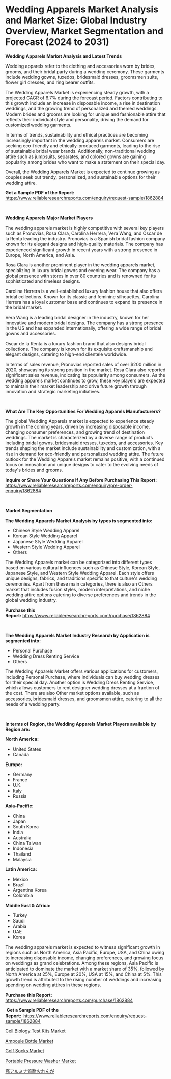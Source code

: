 <p><h1>Wedding Apparels Market Analysis and Market Size: Global Industry Overview, Market Segmentation and Forecast (2024 to 2031)</h1></p><p><strong>Wedding Apparels Market Analysis and Latest Trends</strong></p>
<p><p>Wedding apparels refer to the clothing and accessories worn by brides, grooms, and their bridal party during a wedding ceremony. These garments include wedding gowns, tuxedos, bridesmaid dresses, groomsmen suits, flower girl dresses, and ring bearer outfits.</p><p>The Wedding Apparels Market is experiencing steady growth, with a projected CAGR of 6.7% during the forecast period. Factors contributing to this growth include an increase in disposable income, a rise in destination weddings, and the growing trend of personalized and themed weddings. Modern brides and grooms are looking for unique and fashionable attire that reflects their individual style and personality, driving the demand for customized wedding garments.</p><p>In terms of trends, sustainability and ethical practices are becoming increasingly important in the wedding apparels market. Consumers are seeking eco-friendly and ethically-produced garments, leading to the rise of sustainable bridal wear brands. Additionally, non-traditional wedding attire such as jumpsuits, separates, and colored gowns are gaining popularity among brides who want to make a statement on their special day.</p><p>Overall, the Wedding Apparels Market is expected to continue growing as couples seek out trendy, personalized, and sustainable options for their wedding attire.</p></p>
<p><strong>Get a Sample PDF of the Report:&nbsp;</strong> <a href="https://www.reliableresearchreports.com/enquiry/request-sample/1862884">https://www.reliableresearchreports.com/enquiry/request-sample/1862884</a></p>
<p>&nbsp;</p>
<p><strong>Wedding Apparels Major Market Players</strong></p>
<p><p>The wedding apparels market is highly competitive with several key players such as Pronovias, Rosa Clara, Carolina Herrera, Vera Wang, and Oscar de la Renta leading the industry. Pronovias is a Spanish bridal fashion company known for its elegant designs and high-quality materials. The company has experienced significant growth in recent years with a strong presence in Europe, North America, and Asia.</p><p>Rosa Clara is another prominent player in the wedding apparels market, specializing in luxury bridal gowns and evening wear. The company has a global presence with stores in over 80 countries and is renowned for its sophisticated and timeless designs.</p><p>Carolina Herrera is a well-established luxury fashion house that also offers bridal collections. Known for its classic and feminine silhouettes, Carolina Herrera has a loyal customer base and continues to expand its presence in the bridal market.</p><p>Vera Wang is a leading bridal designer in the industry, known for her innovative and modern bridal designs. The company has a strong presence in the US and has expanded internationally, offering a wide range of bridal gowns and accessories.</p><p>Oscar de la Renta is a luxury fashion brand that also designs bridal collections. The company is known for its exquisite craftsmanship and elegant designs, catering to high-end clientele worldwide.</p><p>In terms of sales revenue, Pronovias reported sales of over $200 million in 2020, showcasing its strong position in the market. Rosa Clara also reported significant sales revenue, indicating its popularity among consumers. As the wedding apparels market continues to grow, these key players are expected to maintain their market leadership and drive future growth through innovation and strategic marketing initiatives.</p></p>
<p>&nbsp;</p>
<p><strong>What Are The Key Opportunities For Wedding Apparels Manufacturers?</strong></p>
<p><p>The global Wedding Apparels market is expected to experience steady growth in the coming years, driven by increasing disposable income, changing consumer preferences, and growing trend of destination weddings. The market is characterized by a diverse range of products including bridal gowns, bridesmaid dresses, tuxedos, and accessories. Key trends shaping the market include sustainability and customization, with a rise in demand for eco-friendly and personalized wedding attire. The future outlook for the Wedding Apparels market remains positive, with a continued focus on innovation and unique designs to cater to the evolving needs of today's brides and grooms.</p></p>
<p><strong>Inquire or Share Your Questions If Any Before Purchasing This Report:</strong> <a href="https://www.reliableresearchreports.com/enquiry/pre-order-enquiry/1862884">https://www.reliableresearchreports.com/enquiry/pre-order-enquiry/1862884</a></p>
<p>&nbsp;</p>
<p><strong>Market Segmentation</strong></p>
<p><strong>The Wedding Apparels Market Analysis by types is segmented into:</strong></p>
<p><ul><li>Chinese Style Wedding Apparel</li><li>Korean Style Wedding Apparel</li><li>Japanese Style Wedding Apparel</li><li>Western Style Wedding Apparel</li><li>Others</li></ul></p>
<p><p>The Wedding Apparels market can be categorized into different types based on various cultural influences such as Chinese Style, Korean Style, Japanese Style, and Western Style Wedding Apparel. Each style offers unique designs, fabrics, and traditions specific to that culture's wedding ceremonies. Apart from these main categories, there is also an Others market that includes fusion styles, modern interpretations, and niche wedding attire options catering to diverse preferences and trends in the global wedding industry.</p></p>
<p><strong>Purchase this Report:&nbsp;</strong><a href="https://www.reliableresearchreports.com/purchase/1862884">https://www.reliableresearchreports.com/purchase/1862884</a></p>
<p>&nbsp;</p>
<p><strong>The Wedding Apparels Market Industry Research by Application is segmented into:</strong></p>
<p><ul><li>Personal Purchase</li><li>Wedding Dress Renting Service</li><li>Others</li></ul></p>
<p><p>The Wedding Apparels Market offers various applications for customers, including Personal Purchase, where individuals can buy wedding dresses for their special day. Another option is Wedding Dress Renting Service, which allows customers to rent designer wedding dresses at a fraction of the cost. There are also Other market options available, such as accessories, bridesmaid dresses, and groomsmen attire, catering to all the needs of a wedding party.</p></p>
<p>&nbsp;</p>
<p><strong>In terms of Region, the Wedding Apparels Market Players available by Region are:</strong></p>
<p>
    <p> <strong> North America: </strong>
        <ul>
            <li>United States</li>
            <li>Canada</li>
        </ul>
        </p> 
    <p> <strong> Europe: </strong>
        <ul>
            <li>Germany</li>
            <li>France</li>
            <li>U.K.</li>
            <li>Italy</li>
            <li>Russia</li>
        </ul>
        </p> 
    <p> <strong> Asia-Pacific: </strong>
        <ul>
            <li>China</li>
            <li>Japan</li>
            <li>South Korea</li>
            <li>India</li>
            <li>Australia</li>
            <li>China Taiwan</li>
            <li>Indonesia</li>
            <li>Thailand</li>
            <li>Malaysia</li>
        </ul>
        </p> 
    <p> <strong> Latin America: </strong>
        <ul>
            <li>Mexico</li>
            <li>Brazil</li>
            <li>Argentina Korea</li>
            <li>Colombia</li>
        </ul>
        </p> 
    <p> <strong> Middle East & Africa: </strong>
        <ul>
            <li>Turkey</li>
            <li>Saudi</li>
            <li>Arabia</li>
            <li>UAE</li>
            <li>Korea</li>
        </ul>
    </p>
    </p>
<p><p>The wedding apparels market is expected to witness significant growth in regions such as North America, Asia Pacific, Europe, USA, and China owing to increasing disposable income, changing preferences, and growing focus on weddings as grand celebrations. Among these regions, Asia Pacific is anticipated to dominate the market with a market share of 35%, followed by North America at 25%, Europe at 20%, USA at 15%, and China at 5%. This growth trend is attributed to the rising number of weddings and increasing spending on wedding attires in these regions.</p></p>
<p><strong>Purchase this Report: </strong><a href="https://www.reliableresearchreports.com/purchase/1862884">https://www.reliableresearchreports.com/purchase/1862884</a></p>
<p>&nbsp;<strong>Get a Sample PDF of the Report:&nbsp;&nbsp;</strong><a href="https://www.reliableresearchreports.com/enquiry/request-sample/1862884">https://www.reliableresearchreports.com/enquiry/request-sample/1862884</a></p>
<p><strong></strong></p>
<p><p><a href="https://issuu.com/reportprime-2/docs/cell-biology-test-kits-market-size-2030.pptx">Cell Biology Test Kits Market</a></p><p><a href="https://issuu.com/reportprime-2/docs/ampoule-bottle-market-size-2030.pptx">Ampoule Bottle Market</a></p><p><a href="https://github.com/okotobwrhuteie/Market-Research-Report-List-1/blob/main/golf-socks-market.md">Golf Socks Market</a></p><p><a href="https://github.com/myacatherineblakecaczo9vcsw/Market-Research-Report-List-1/blob/main/portable-pressure-washer-market.md">Portable Pressure Washer Market</a></p><p><a href="https://github.com/ycmtqqhvk3273/Market-Research-Report-List-1/blob/main/36078024674.md">高アルミナ質耐火れんが</a></p></p>